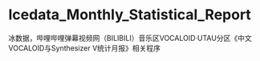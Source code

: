 # Icedata_Monthly_Statistical_Report
冰数据，哔哩哔哩弹幕视频网（BILIBILI）音乐区VOCALOID·UTAU分区《中文VOCALOID与Synthesizer V统计月报》相关程序

